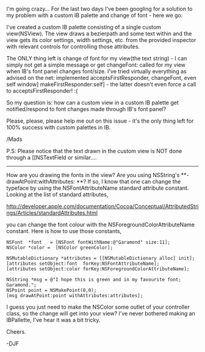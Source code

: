 

I'm going crazy... For the last two days I've been googling for a solution to my problem with a custom IB palette and change of font - here we go:

I've created a custom IB palette consisting of a single custom view(NSView). The view draws a bezierpath and some text within and the view gets its color settings, width settings, etc. from the provided inspector with relevant controls for controlling those attributes.

The ONLY thing left is change of font for my view(the text string) - I can simply not get a simple message or get changeFont: called for my view when IB's font panel changes font/size.
I've tried virtually everything as advised on the net: implemented acceptsFirstResponder, changeFont, even self window] makeFirstResponder:self] - the latter doesn't even force a call to acceptsFirstResponder! :(

So my question is: how can a custom view in a custom IB palette get notified/respond to font changes made through IB's font panel?

Please, please, please help me out on this issue - it's the only thing left for 100% success with custom palettes in IB.


/Mads

P.S: Please notice that the text drawn in the custom view is NOT done through a [[NSTextField or similar....

----

How are you drawing the fonts in the view? Are you using NSString's **-drawAtPoint:withAttributes: **? If so, I know that one can change the typeface by using the NSFontAttributeName standard attribute constant. Looking at the list of standard attributes,

http://developer.apple.com/documentation/Cocoa/Conceptual/AttributedStrings/Articles/standardAttributes.html

 you can change the font colour with the NSForegroundColorAttributeName constant. Here is how to use those constants,

    
    NSFont  *font   = [NSFont fontWithName:@"Garamond" size:11];
    NSColor *color =  [NSColor greenColor];

    NSMutableDictionary *attributes = [[NSMutableDictionary alloc] init];
    [attributes setObject:font  forKey:NSFontAttributeName];
    [attributes setObject:color forKey:NSForegroundColorAttributeName];

    NSString *msg = @"I hope this is green and in my favourite font; Garamond.";
    NSPoint point = NSMakePoint(0,0);
    [msg drawAtPoint:point withAttributes:attributes];


I guess you just need to make the NSColor some outlet of your controller class, so the change will get into your view? I've never bothered making an IBPallette, I've hear it was a bit tricky.

Cheers.

-DJF
